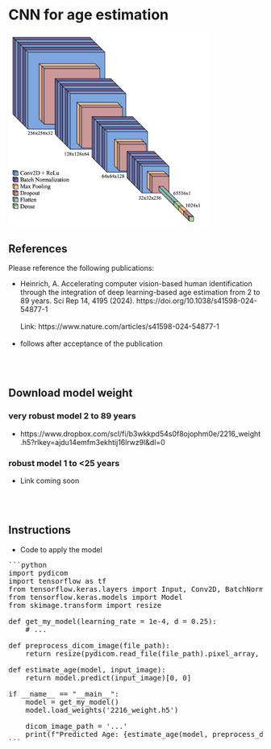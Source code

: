 # CNN for age estimation
<img src="CNN.png" alt="Model" width="400" style="text-align: center;"/>



## References
Please reference the following publications:
<ul>
   <li>Heinrich, A. Accelerating computer vision-based human identification through the integration of deep learning-based age estimation from 2 to 89 years. Sci Rep 14, 4195 (2024). https://doi.org/10.1038/s41598-024-54877-1<br/><br/>Link: https://www.nature.com/articles/s41598-024-54877-1<br/><br/></li>
   <li>follows after acceptance of the publication</li>
</ul>

<br/><br/>
## Download model weight
### very robust model 2 to 89 years
<ul><li>https://www.dropbox.com/scl/fi/b3wkkpd54s0f8ojophm0e/2216_weight.h5?rlkey=ajdu14emfm3ekhtij16lrwz9l&dl=0</li></ul>

### robust model 1 to <25 years
<ul><li>Link coming soon</li></ul>

<br/><br/>
## Instructions
* Code to apply the model
   
<pre>
```python
import pydicom
import tensorflow as tf
from tensorflow.keras.layers import Input, Conv2D, BatchNormalization, MaxPooling2D, Dropout, Flatten, Dense
from tensorflow.keras.models import Model
from skimage.transform import resize

def get_my_model(learning_rate = 1e-4, d = 0.25):
    # ...
    
def preprocess_dicom_image(file_path):
    return resize(pydicom.read_file(file_path).pixel_array, (256, 256)).reshape(1, 256, 256, 1) 

def estimate_age(model, input_image):
    return model.predict(input_image)[0, 0]

if __name__ == "__main__":
    model = get_my_model()
    model.load_weights('2216_weight.h5')

    dicom_image_path = '...'
    print(f"Predicted Age: {estimate_age(model, preprocess_dicom_image(dicom_image_path))} years")
```
</pre>
